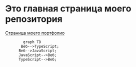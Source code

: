 # Это главная страница моего репозитория

[Страница моего портфолио](./portfolio.html)
```mermaid
        graph TD 
       Веб-->TypeScript;
      Веб-->JavaScript;
      JavaScript-->Веб;
      TypeScript-->Веб;
